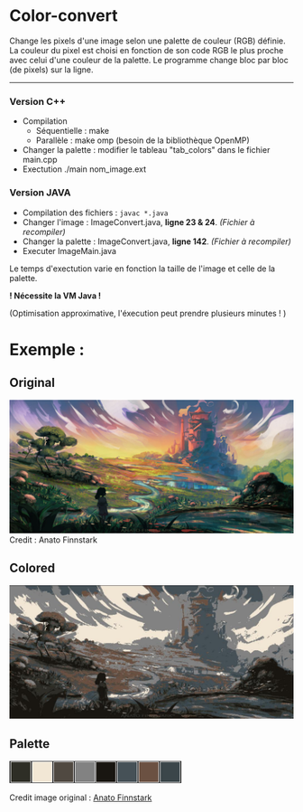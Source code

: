 # Color-convert
Change les pixels d'une image selon une palette de couleur (RGB) définie.
La couleur du pixel est choisi en fonction de son code RGB le plus proche avec celui d'une couleur de la palette.
Le programme change bloc par bloc (de pixels) sur la ligne.

------
### Version C++
- Compilation
  - Séquentielle : make
  - Parallèle : make omp (besoin de la bibliothèque OpenMP)
- Changer la palette : modifier le tableau "tab_colors" dans le fichier main.cpp
- Exectution ./main nom_image.ext

### Version JAVA
- Compilation des fichiers : ```javac *.java ```
- Changer l'image : ImageConvert.java, __ligne 23 & 24__. *(Fichier à recompiler)*
- Changer la palette : ImageConvert.java, __ligne 142__. *(Fichier à recompiler)*
- Executer ImageMain.java

Le temps d'exectution varie en fonction la taille de l'image et celle de la palette.

__! Nécessite la VM Java !__

(Optimisation approximative, l'éxecution peut prendre plusieurs minutes ! )

# Exemple : 

## Original
![Alt text](https://github.com/ElCald/Color-convert/blob/main/Exemple/original.jpg?raw=true)
Credit : Anato Finnstark
## Colored
![Alt text](https://github.com/ElCald/Color-convert/blob/main/Exemple/original-swap.jpg?raw=true)
## Palette
![Alt text](https://github.com/ElCald/Color-convert/blob/main/Exemple/palette.png?raw=true)

Credit image original : [Anato Finnstark](https://www.artstation.com/artwork/rnDN5)
